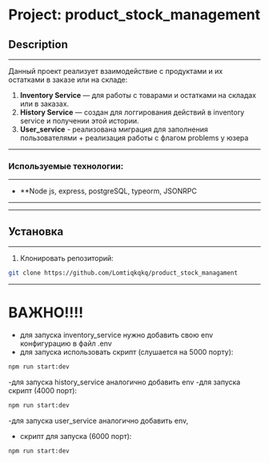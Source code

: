 # Project: product_stock_management

## Description
***
Данный проект реализует взаимодействие с продуктами и их остатками в заказе или на складе:

1. **Inventory Service** — для работы с товарами и остатками на складах или в заказах.
2. **History Service** — создан для логгирования действий в inventory service и получении этой истории.
3. **User_service** - реализована миграция для заполнения пользователями + реализация работы с флагом problems у юзера
***
### Используемые технологии:
***
- **Node js, express, postgreSQL, typeorm, JSONRPC
***
***
## Установка
***
1. Клонировать репозиторий:

```bash
git clone https://github.com/Lomtiqkqkq/product_stock_managament
```
***
# ВАЖНО!!!!
- для запуска inventory_service нужно добавить свою env конфигурацию в файл .env
- для запуска использовать скрипт (слушается на 5000 порту):
```bash
npm run start:dev
```
-для запуска history_service аналогично добавить env
-для запуска скрипт (4000 порт):
```bash
npm run start:dev
```
-для запуска user_service аналогично добавить env,
- скрипт для запуска (6000 порт):
```bash
npm run start:dev
```
